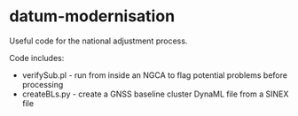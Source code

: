 # datum-modernisation
Useful code for the national adjustment process.

Code includes:
* verifySub.pl - run from inside an NGCA to flag potential problems before processing
* createBLs.py - create a GNSS baseline cluster DynaML file from a SINEX file
